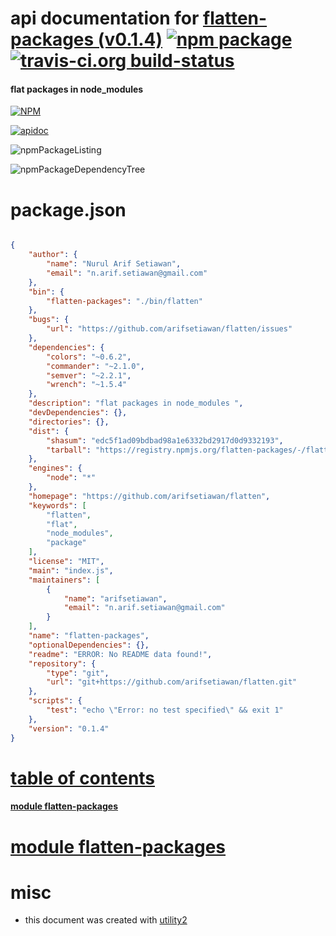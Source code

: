 # api documentation for  [flatten-packages (v0.1.4)](https://github.com/arifsetiawan/flatten)  [![npm package](https://img.shields.io/npm/v/npmdoc-flatten-packages.svg?style=flat-square)](https://www.npmjs.org/package/npmdoc-flatten-packages) [![travis-ci.org build-status](https://api.travis-ci.org/npmdoc/node-npmdoc-flatten-packages.svg)](https://travis-ci.org/npmdoc/node-npmdoc-flatten-packages)
#### flat packages in node_modules

[![NPM](https://nodei.co/npm/flatten-packages.png?downloads=true)](https://www.npmjs.com/package/flatten-packages)

[![apidoc](https://npmdoc.github.io/node-npmdoc-flatten-packages/build/screenCapture.buildNpmdoc.browser._2Fhome_2Ftravis_2Fbuild_2Fnpmdoc_2Fnode-npmdoc-flatten-packages_2Ftmp_2Fbuild_2Fapidoc.html.png)](https://npmdoc.github.io/node-npmdoc-flatten-packages/build/apidoc.html)

![npmPackageListing](https://npmdoc.github.io/node-npmdoc-flatten-packages/build/screenCapture.npmPackageListing.svg)

![npmPackageDependencyTree](https://npmdoc.github.io/node-npmdoc-flatten-packages/build/screenCapture.npmPackageDependencyTree.svg)



# package.json

```json

{
    "author": {
        "name": "Nurul Arif Setiawan",
        "email": "n.arif.setiawan@gmail.com"
    },
    "bin": {
        "flatten-packages": "./bin/flatten"
    },
    "bugs": {
        "url": "https://github.com/arifsetiawan/flatten/issues"
    },
    "dependencies": {
        "colors": "~0.6.2",
        "commander": "~2.1.0",
        "semver": "~2.2.1",
        "wrench": "~1.5.4"
    },
    "description": "flat packages in node_modules ",
    "devDependencies": {},
    "directories": {},
    "dist": {
        "shasum": "edc5f1ad09bdbad98a1e6332bd2917d0d9332193",
        "tarball": "https://registry.npmjs.org/flatten-packages/-/flatten-packages-0.1.4.tgz"
    },
    "engines": {
        "node": "*"
    },
    "homepage": "https://github.com/arifsetiawan/flatten",
    "keywords": [
        "flatten",
        "flat",
        "node_modules",
        "package"
    ],
    "license": "MIT",
    "main": "index.js",
    "maintainers": [
        {
            "name": "arifsetiawan",
            "email": "n.arif.setiawan@gmail.com"
        }
    ],
    "name": "flatten-packages",
    "optionalDependencies": {},
    "readme": "ERROR: No README data found!",
    "repository": {
        "type": "git",
        "url": "git+https://github.com/arifsetiawan/flatten.git"
    },
    "scripts": {
        "test": "echo \"Error: no test specified\" && exit 1"
    },
    "version": "0.1.4"
}
```



# <a name="apidoc.tableOfContents"></a>[table of contents](#apidoc.tableOfContents)

#### [module flatten-packages](#apidoc.module.flatten-packages)



# <a name="apidoc.module.flatten-packages"></a>[module flatten-packages](#apidoc.module.flatten-packages)



# misc
- this document was created with [utility2](https://github.com/kaizhu256/node-utility2)

